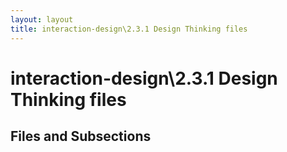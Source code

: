 ```yaml
---
layout: layout
title: interaction-design\2.3.1 Design Thinking files
---
```


# interaction-design\2.3.1 Design Thinking files

## Files and Subsections

